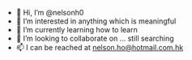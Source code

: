 - 👋 Hi, I’m @nelsonh0
- 👀 I’m interested in anything which is meaningful
- 🌱 I’m currently learning how to learn
- 💞️ I’m looking to collaborate on ... still searching
- 📫 I can be reached at nelson.ho@hotmail.com.hk

<!---
nelsonh0/nelsonh0 is a ✨ special ✨ repository because its `README.md` (this file) appears on your GitHub profile.
You can click the Preview link to take a look at your changes.
--->
